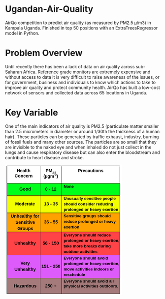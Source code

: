# Ugandan-Air-Quality
AirQo competition to predict air quality (as measured by PM2.5 µ/m3) in Kampala Uganda. Finished in top 50 positions with an ExtraTreesRegressor model in Python.

# Problem Overview
Until recently there has been a lack of data on air quality across sub-Saharan Africa. Reference grade monitors are extremely expensive and without access to data it is very difficult to raise awareness of the issues, or for government, business and individuals to know which actions to take to improve air quality and protect community health. AirQo has built a low-cost network of sensors and collected data across 65 locations in Uganda.

# Key Variable
One of the main indicators of air quality is PM2.5 (particulate matter smaller than 2.5 micrometers in diameter or around 1/30th the thickness of a human hair). These particles can be generated by traffic exhaust, industry, burning of fossil fuels and many other sources. The particles are so small that they are invisible to the naked eye and when inhaled do not just collect in the lungs and cause respiratory disease but can also enter the bloodstream and contribute to heart disease and stroke.

![Image of framework](https://github.com/jackapbutler/Ugandan-Air-Quality/blob/master/air.PNG)

